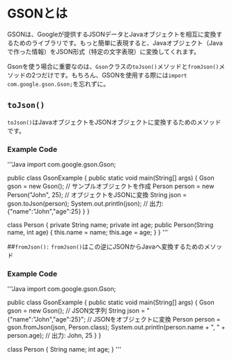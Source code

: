 # GSONとは

GSONは、Googleが提供するJSONデータとJavaオブジェクトを相互に変換するためのライブラリです。もっと簡単に表現すると、Javaオブジェクト（Javaで作った情報）をJSON形式（特定の文字表現）に変換してくれます。

Gsonを使う場合に重要なのは、`Gson`クラスの`toJson()`メソッドと`fromJson()`メソッドの2つだけです。もちろん、GSONを使用する際には`import com.google.gson.Gson;`を忘れずに。

## `toJson()`

`toJson()`はJavaオブジェクトをJSONオブジェクトに変換するためのメソッドです。

### Example Code
'''Java
import com.google.gson.Gson;

public class GsonExample {
    public static void main(String[] args) {
        Gson gson = new Gson();
        // サンプルオブジェクトを作成
        Person person = new Person("John", 25);
        // オブジェクトをJSONに変換
        String json = gson.toJson(person);
        System.out.println(json);  // 出力: {"name":"John","age":25}
    }
}

class Person {
    private String name;
    private int age;
    public Person(String name, int age) {
        this.name = name;
        this.age = age;
    }
}
'''

##`fromJson():`
`fromJson()`はこの逆にJSONからJavaへ変換するためのメソッド

### Example Code
'''Java
import com.google.gson.Gson;

public class GsonExample {
    public static void main(String[] args) {
        Gson gson = new Gson();
        // JSON文字列
        String json = "{\"name\":\"John\",\"age\":25}";
        // JSONをオブジェクトに変換
        Person person = gson.fromJson(json, Person.class);
        System.out.println(person.name + ", " + person.age);  // 出力: John, 25
    }
}

class Person {
    String name;
    int age;
}
'''
